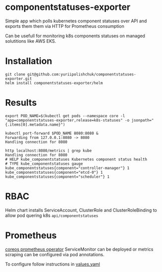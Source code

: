 # componentstatuses-exporter
Simple app which polls kubernetes component statuses over API and exports them them via HTTP for Prometheus consumption

Can be usefull for monitoring k8s components statuses on managed solutitions like AWS EKS.

# Installation
```
git clone git@github.com:yuriipolishchuk/componentstatuses-exporter.git
helm install componentstatuses-exporter/helm
```

# Results
```
export POD_NAME=$(kubectl get pods --namespace core -l "app=componentstatuses-exporter,release=k8s-statuses" -o jsonpath="{.items[0].metadata.name}")

kubectl port-forward $POD_NAME 8080:8080 &
Forwarding from 127.0.0.1:8080 -> 8080
Handling connection for 8080

http localhost:8080/metrics | grep kube
Handling connection for 8080
# HELP kube_componentstatuses Kubernetes component status health
# TYPE kube_componentstatuses gauge
kube_componentstatuses{component="controller-manager"} 1
kube_componentstatuses{component="etcd-0"} 1
kube_componentstatuses{component="scheduler"} 1
```

# RBAC
Helm chart installs ServiceAccount, ClusterRole and ClusterRoleBinding to allow pod quering k8s `api/componentstatuses`

# Prometheus
[coreos prometheus operator](https://github.com/coreos/prometheus-operator/tree/master/contrib/kube-prometheus) ServiceMonitor can be deployed or
metrics scraping can be configured via pod annotations.

To configure follow instructions in [values.yaml](./helm/values.yaml)

